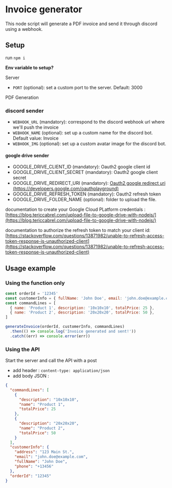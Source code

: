 # Invoice generator

This node script will generate a PDF invoice and send it through discord using a webhook.

## Setup

run `npm i`

**Env variable to setup?**

Server

- `PORT` (optional): set a custom port to the server. Default: 3000

PDF Generation

### discord sender

- `WEBHOOK_URL` (mandatory): correspond to the discord webhook url where we'll push the invoice
- `WEBHOOK_NAME` (optional): set up a custom name for the discord bot. Default value: Invoice
- `WEBHOOK_IMG` (optional): set up a custom avatar image for the discord bot.

#### google drive sender

- GOOGLE_DRIVE_CLIENT_ID (mandatory): Oauth2 google client id
- GOOGLE_DRIVE_CLIENT_SECRET (mandatory): Oauth2 google client secret
- GOOGLE_DRIVE_REDIRECT_URI (mandatory): [Oauth2 google redirect uri (https://developers.google.com/oauthplayground)](https://developers.google.com/oauthplayground)
- GOOGLE_DRIVE_REFRESH_TOKEN (mandatory): Oauth2 refresh token
- GOOGLE_DRIVE_FOLDER_NAME (optional): folder to upload the file.
  

documentation to create your Google Cloud PLatform credentials : [https://blog.tericcabrel.com/upload-file-to-google-drive-with-nodejs/](https://blog.tericcabrel.com/upload-file-to-google-drive-with-nodejs/)

documentation to authorize the refresh token to match your client id: [https://stackoverflow.com/questions/13871982/unable-to-refresh-access-token-response-is-unauthorized-client](https://stackoverflow.com/questions/13871982/unable-to-refresh-access-token-response-is-unauthorized-client)


## Usage example

### Using the function only

```js
const orderId = '12345'
const customerInfo = { fullName: 'John Doe', email: 'john.doe@example.com', address: '123 Main St.', phone: '+1...' }
const commandLines = [
  { name: 'Product 1', description: '10x10x10', totalPrice: 25 },
  { name: 'Product 2', description: '20x20x20', totalPrice: 50 },
]

generateInvoice(orderId, customerInfo, commandLines)
  .then(() => console.log('Invoice generated and sent!'))
  .catch((err) => console.error(err))
```

### Using the API

Start the server and call the API with a post

- add header : `content-type: application/json`
- add body JSON :

```JSON
{
  "commandLines": [
    {
      "description": "10x10x10",
      "name": "Product 1",
      "totalPrice": 25
    },
    {
      "description": "20x20x20",
      "name": "Product 2",
      "totalPrice": 50
    }
  ],
  "customerInfo": {
    "address": "123 Main St.",
    "email": "john.doe@example.com",
    "fullName": "John Doe",
    "phone": "+13456"
  },
  "orderId": "12345"
}
```
